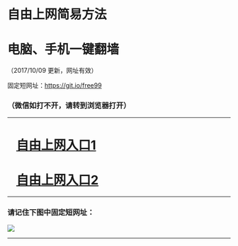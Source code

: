 ﻿# 自由上网简易方法

# 电脑、手机一键翻墙

（2017/10/09 更新，网址有效）

固定短网址：https://git.io/free99

### （微信如打不开，请转到浏览器打开）


***





# &nbsp;&nbsp; <a href="http://ft3127112951.fwq-tz-1001.info/fwqtz01.html?t=100900124121 " target="_blank">自由上网入口1</a>
# &nbsp;&nbsp; <a href="http://ft694910701.fwq-tz-1002.info/fwqtz02.html?t=1009001689 " target="_blank">自由上网入口2</a>
***

### 请记住下图中固定短网址：

<img src="https://s3-us-west-2.amazonaws.com/fwq-1001/yjfq-20170905okok.png" /> 


***

